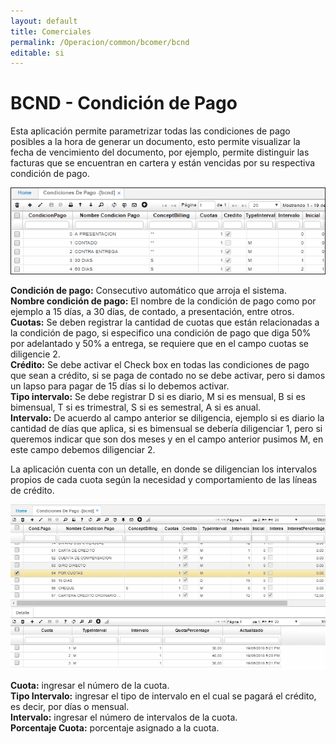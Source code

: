 ```yaml
---
layout: default
title: Comerciales
permalink: /Operacion/common/bcomer/bcnd
editable: si
---
```


# BCND - Condición de Pago

Esta aplicación permite parametrizar todas las condiciones de pago posibles a la hora de generar un documento, esto permite visualizar la fecha de vencimiento del documento, por ejemplo, permite distinguir las facturas que se encuentran en cartera y están vencidas por su respectiva condición de pago.  

![](bcnd1.png)

**Condición de pago:** Consecutivo automático que arroja el sistema.  
**Nombre condición de pago:** El nombre de la condición de pago como por ejemplo a 15 días, a 30 días, de contado, a presentación, entre otros.  
**Cuotas:** Se deben registrar la cantidad de cuotas que están relacionadas a la condición de pago, si especifico una condición de pago que diga 50% por adelantado y 50% a entrega, se requiere que en el campo cuotas se diligencie 2.  
**Crédito:** Se debe activar el Check box en todas las condiciones de pago que sean a crédito, si se paga de contado no se debe activar, pero si damos un lapso para pagar de 15 días si lo debemos activar.  
**Tipo intervalo:** Se debe registrar D si es diario, M si es mensual, B si es bimensual, T si es trimestral, S si es semestral, A si es anual.  
**Intervalo:** De acuerdo al campo anterior se diligencia, ejemplo si es diario la cantidad de días que aplica, si es bimensual se debería diligenciar 1, pero si queremos indicar que son dos meses y en el campo anterior pusimos M, en este campo debemos diligenciar 2.  

La aplicación cuenta con un detalle, en donde se diligencian los intervalos propios de cada cuota según la necesidad y comportamiento de las líneas de crédito.  

![](bcnd11.png)


**Cuota:** ingresar el número de la cuota.  
**Tipo Intervalo:** ingresar el tipo de intervalo en el cual se pagará el crédito, es decir, por días o mensual.  
**Intervalo:** ingresar el número de intervalos de la cuota.  
**Porcentaje Cuota:** porcentaje asignado a la cuota.  
